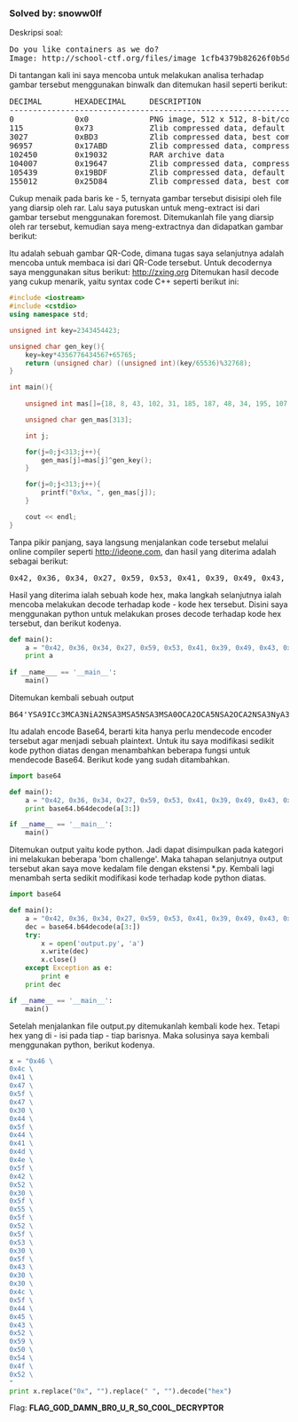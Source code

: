 <h3>Solved by: snoww0lf</h3>
Deskripsi soal:
<pre>
Do you like containers as we do?
Image: http://school-ctf.org/files/image_1cfb4379b82626f0b5d28129ddb5918f8c010aa8.jpg
</pre>
Di tantangan kali ini saya mencoba untuk melakukan analisa terhadap gambar tersebut menggunakan binwalk dan ditemukan hasil seperti berikut: 
<pre>
DECIMAL       HEXADECIMAL     DESCRIPTION
--------------------------------------------------------------------------------
0             0x0             PNG image, 512 x 512, 8-bit/color RGBA, non-interlaced
115           0x73            Zlib compressed data, default compression
3027          0xBD3           Zlib compressed data, best compression
96957         0x17ABD         Zlib compressed data, compressed
102450        0x19032         RAR archive data
104007        0x19647         Zlib compressed data, compressed
105439        0x19BDF         Zlib compressed data, default compression
155012        0x25D84         Zlib compressed data, best compression
</pre>
Cukup menaik pada baris ke - 5, ternyata gambar tersebut disisipi oleh file yang diarsip oleh rar. Lalu saya putuskan untuk meng-extract isi dari gambar tersebut menggunakan foremost. Ditemukanlah  file yang diarsip oleh rar tersebut, kemudian saya meng-extractnya dan didapatkan gambar berikut:

Itu adalah sebuah gambar QR-Code, dimana tugas saya selanjutnya adalah mencoba untuk membaca isi dari QR-Code tersebut. Untuk decodernya saya menggunakan situs berikut: http://zxing.org
Ditemukan hasil decode yang cukup menarik, yaitu syntax code C++ seperti berikut ini:
```C++
#include <iostream>
#include <cstdio>
using namespace std;

unsigned int key=2343454423;

unsigned char gen_key(){
	key=key*4356776434567+65765;
	return (unsigned char) ((unsigned int)(key/65536)%32768);
}

int main(){
	
	unsigned int mas[]={18, 8, 43, 102, 31, 185, 187, 48, 34, 195, 107, 9, 7, 228, 188, 131, 72, 89, 232, 220, 25, 64, 176, 18, 220, 61, 149, 41, 208, 216, 41, 105, 76, 139, 154, 48, 157, 174, 50, 235, 138, 200, 206, 108, 106, 203, 231, 169, 158, 102, 5, 86, 8, 57, 80, 19, 216, 188, 139, 210, 36, 252, 6, 81, 73, 91, 53, 63, 10, 30, 27, 211, 216, 100, 84, 150, 76, 179, 154, 144, 124, 34, 189, 221, 21, 84, 159, 40, 30, 1, 191, 161, 48, 115, 178, 120, 172, 28, 45, 221, 86, 113, 108, 131, 22, 198, 86, 148, 38, 125, 94, 127, 230, 234, 19, 204, 90, 40, 153, 169, 15, 213, 174, 139, 26, 117, 172, 160, 93, 127, 1, 33, 151, 92, 46, 141, 219, 39, 86, 249, 156, 170, 174, 32, 249, 98, 135, 42, 187, 70, 192, 32, 168, 83, 95, 253, 63, 0, 244, 136, 85, 115, 51, 56, 183, 85, 253, 195, 135, 52, 164, 204, 162, 36, 255, 27, 141, 11, 184, 133, 27, 209, 16, 119, 144, 23, 79, 60, 48, 33, 136, 51, 23, 242, 211, 60, 72, 153, 123, 254, 34, 228, 127, 225, 237, 34, 0, 132, 197, 71, 110, 234, 69, 106, 237, 99, 51, 202, 114, 194, 33, 53, 249, 204, 197, 12, 185, 28, 36, 204, 245, 63, 103, 126, 99, 16, 126, 79, 221, 106, 1, 17, 224, 170, 22, 213, 219, 21, 116, 146, 90, 238, 62, 144, 176, 0, 100, 211, 85, 132, 155, 198, 138, 51, 79, 136, 153, 43, 232, 15, 210, 43, 249, 22, 248, 76, 136, 40, 221, 222, 218, 94, 13, 44, 210, 35, 140, 113, 209, 148, 210, 110, 51, 183, 195, 80, 88, 247, 2, 161, 212, 230, 161, 53, 85, 180, 38, 113, 78, 115, 31, 220, 101};

	unsigned char gen_mas[313]; 

	int j;

	for(j=0;j<313;j++){
		gen_mas[j]=mas[j]^gen_key();
	}

	for(j=0;j<313;j++){
		printf("0x%x, ", gen_mas[j]);
	}

	cout << endl;
}
```
Tanpa pikir panjang, saya langsung menjalankan code tersebut melalui online compiler seperti http://ideone.com, dan hasil yang diterima adalah sebagai berikut: 
<pre>
0x42, 0x36, 0x34, 0x27, 0x59, 0x53, 0x41, 0x39, 0x49, 0x43, 0x63, 0x33, 0x4d, 0x43, 0x41, 0x33, 0x4e, 0x69, 0x41, 0x32, 0x4e, 0x53, 0x41, 0x33, 0x4d, 0x53, 0x41, 0x35, 0x4e, 0x53, 0x41, 0x33, 0x4d, 0x53, 0x41, 0x30, 0x4f, 0x43, 0x41, 0x32, 0x4f, 0x43, 0x41, 0x35, 0x4e, 0x53, 0x41, 0x32, 0x4f, 0x43, 0x41, 0x32, 0x4e, 0x53, 0x41, 0x33, 0x4e, 0x79, 0x41, 0x33, 0x4f, 0x43, 0x41, 0x35, 0x4e, 0x53, 0x41, 0x32, 0x4e, 0x69, 0x41, 0x34, 0x4d, 0x69, 0x41, 0x30, 0x4f, 0x43, 0x41, 0x35, 0x4e, 0x53, 0x41, 0x34, 0x4e, 0x53, 0x41, 0x35, 0x4e, 0x53, 0x41, 0x34, 0x4d, 0x69, 0x41, 0x35, 0x4e, 0x53, 0x41, 0x34, 0x4d, 0x79, 0x41, 0x30, 0x4f, 0x43, 0x41, 0x35, 0x4e, 0x53, 0x41, 0x32, 0x4e, 0x79, 0x41, 0x30, 0x4f, 0x43, 0x41, 0x30, 0x4f, 0x43, 0x41, 0x33, 0x4e, 0x69, 0x41, 0x35, 0x4e, 0x53, 0x41, 0x32, 0x4f, 0x43, 0x41, 0x32, 0x4f, 0x53, 0x41, 0x32, 0x4e, 0x79, 0x41, 0x34, 0x4d, 0x69, 0x41, 0x34, 0x4f, 0x53, 0x41, 0x34, 0x4d, 0x43, 0x41, 0x34, 0x4e, 0x43, 0x41, 0x33, 0x4f, 0x53, 0x41, 0x34, 0x4d, 0x69, 0x63, 0x4b, 0x43, 0x6d, 0x31, 0x68, 0x63, 0x7a, 0x31, 0x62, 0x58, 0x51, 0x6f, 0x4b, 0x62, 0x57, 0x46, 0x7a, 0x50, 0x57, 0x45, 0x75, 0x63, 0x33, 0x42, 0x73, 0x61, 0x58, 0x51, 0x6f, 0x4a, 0x79, 0x41, 0x6e, 0x4b, 0x51, 0x6f, 0x4b, 0x5a, 0x6d, 0x39, 0x79, 0x49, 0x47, 0x6b, 0x67, 0x61, 0x57, 0x34, 0x67, 0x63, 0x6d, 0x46, 0x75, 0x5a, 0x32, 0x55, 0x6f, 0x62, 0x47, 0x56, 0x75, 0x4b, 0x47, 0x31, 0x68, 0x63, 0x79, 0x6b, 0x70, 0x4f, 0x67, 0x6f, 0x4a, 0x59, 0x6a, 0x31, 0x70, 0x62, 0x6e, 0x51, 0x6f, 0x62, 0x57, 0x46, 0x7a, 0x57, 0x32, 0x6c, 0x64, 0x4b, 0x51, 0x6f, 0x4a, 0x59, 0x7a, 0x31, 0x6f, 0x5a, 0x58, 0x67, 0x6f, 0x59, 0x69, 0x6b, 0x4b, 0x43, 0x58, 0x42, 0x79, 0x61, 0x57, 0x35, 0x30, 0x4b, 0x47, 0x4d, 0x73, 0x49, 0x47, 0x56, 0x75, 0x5a, 0x44, 0x30, 0x6e, 0x49, 0x43, 0x63, 0x70, 0x43, 0x67, 0x70, 0x77, 0x63, 0x6d, 0x6c, 0x75, 0x64, 0x43, 0x67, 0x6e, 0x4a, 0x79, 0x6b, 0x3d, 0x27, 
</pre>
Hasil yang diterima ialah sebuah kode hex, maka langkah selanjutnya ialah mencoba melakukan decode terhadap kode - kode hex tersebut. Disini saya menggunakan python untuk melakukan proses decode terhadap kode hex tersebut, dan berikut kodenya. 
```python
def main():
	a = "0x42, 0x36, 0x34, 0x27, 0x59, 0x53, 0x41, 0x39, 0x49, 0x43, 0x63, 0x33, 0x4d, 0x43, 0x41, 0x33, 0x4e, 0x69, 0x41, 0x32, 0x4e, 0x53, 0x41, 0x33, 0x4d, 0x53, 0x41, 0x35, 0x4e, 0x53, 0x41, 0x33, 0x4d, 0x53, 0x41, 0x30, 0x4f, 0x43, 0x41, 0x32, 0x4f, 0x43, 0x41, 0x35, 0x4e, 0x53, 0x41, 0x32, 0x4f, 0x43, 0x41, 0x32, 0x4e, 0x53, 0x41, 0x33, 0x4e, 0x79, 0x41, 0x33, 0x4f, 0x43, 0x41, 0x35, 0x4e, 0x53, 0x41, 0x32, 0x4e, 0x69, 0x41, 0x34, 0x4d, 0x69, 0x41, 0x30, 0x4f, 0x43, 0x41, 0x35, 0x4e, 0x53, 0x41, 0x34, 0x4e, 0x53, 0x41, 0x35, 0x4e, 0x53, 0x41, 0x34, 0x4d, 0x69, 0x41, 0x35, 0x4e, 0x53, 0x41, 0x34, 0x4d, 0x79, 0x41, 0x30, 0x4f, 0x43, 0x41, 0x35, 0x4e, 0x53, 0x41, 0x32, 0x4e, 0x79, 0x41, 0x30, 0x4f, 0x43, 0x41, 0x30, 0x4f, 0x43, 0x41, 0x33, 0x4e, 0x69, 0x41, 0x35, 0x4e, 0x53, 0x41, 0x32, 0x4f, 0x43, 0x41, 0x32, 0x4f, 0x53, 0x41, 0x32, 0x4e, 0x79, 0x41, 0x34, 0x4d, 0x69, 0x41, 0x34, 0x4f, 0x53, 0x41, 0x34, 0x4d, 0x43, 0x41, 0x34, 0x4e, 0x43, 0x41, 0x33, 0x4f, 0x53, 0x41, 0x34, 0x4d, 0x69, 0x63, 0x4b, 0x43, 0x6d, 0x31, 0x68, 0x63, 0x7a, 0x31, 0x62, 0x58, 0x51, 0x6f, 0x4b, 0x62, 0x57, 0x46, 0x7a, 0x50, 0x57, 0x45, 0x75, 0x63, 0x33, 0x42, 0x73, 0x61, 0x58, 0x51, 0x6f, 0x4a, 0x79, 0x41, 0x6e, 0x4b, 0x51, 0x6f, 0x4b, 0x5a, 0x6d, 0x39, 0x79, 0x49, 0x47, 0x6b, 0x67, 0x61, 0x57, 0x34, 0x67, 0x63, 0x6d, 0x46, 0x75, 0x5a, 0x32, 0x55, 0x6f, 0x62, 0x47, 0x56, 0x75, 0x4b, 0x47, 0x31, 0x68, 0x63, 0x79, 0x6b, 0x70, 0x4f, 0x67, 0x6f, 0x4a, 0x59, 0x6a, 0x31, 0x70, 0x62, 0x6e, 0x51, 0x6f, 0x62, 0x57, 0x46, 0x7a, 0x57, 0x32, 0x6c, 0x64, 0x4b, 0x51, 0x6f, 0x4a, 0x59, 0x7a, 0x31, 0x6f, 0x5a, 0x58, 0x67, 0x6f, 0x59, 0x69, 0x6b, 0x4b, 0x43, 0x58, 0x42, 0x79, 0x61, 0x57, 0x35, 0x30, 0x4b, 0x47, 0x4d, 0x73, 0x49, 0x47, 0x56, 0x75, 0x5a, 0x44, 0x30, 0x6e, 0x49, 0x43, 0x63, 0x70, 0x43, 0x67, 0x70, 0x77, 0x63, 0x6d, 0x6c, 0x75, 0x64, 0x43, 0x67, 0x6e, 0x4a, 0x79, 0x6b, 0x3d, 0x27".replace("0x","").replace(",", "").replace(" ", "").decode("hex")
	print a
	
if __name___ == '__main__':
	main()
```
Ditemukan kembali sebuah output
<pre>
B64'YSA9ICc3MCA3NiA2NSA3MSA5NSA3MSA0OCA2OCA5NSA2OCA2NSA3NyA3OCA5NSA2NiA4MiA0OCA5NSA4NSA5NSA4MiA5NSA4MyA0OCA5NSA2NyA0OCA0OCA3NiA5NSA2OCA2OSA2NyA4MiA4OSA4MCA4NCA3OSA4MicKCm1hcz1bXQoKbWFzPWEuc3BsaXQoJyAnKQoKZm9yIGkgaW4gcmFuZ2UobGVuKG1hcykpOgoJYj1pbnQobWFzW2ldKQoJYz1oZXgoYikKCXByaW50KGMsIGVuZD0nICcpCgpwcmludCgnJyk='
</pre>
Itu adalah encode Base64, berarti kita hanya perlu mendecode encoder tersebut agar menjadi sebuah plaintext. Untuk itu saya modifikasi sedikit kode python diatas dengan menambahkan beberapa fungsi untuk mendecode Base64. Berikut kode yang sudah ditambahkan.
```python
import base64

def main():
	a = "0x42, 0x36, 0x34, 0x27, 0x59, 0x53, 0x41, 0x39, 0x49, 0x43, 0x63, 0x33, 0x4d, 0x43, 0x41, 0x33, 0x4e, 0x69, 0x41, 0x32, 0x4e, 0x53, 0x41, 0x33, 0x4d, 0x53, 0x41, 0x35, 0x4e, 0x53, 0x41, 0x33, 0x4d, 0x53, 0x41, 0x30, 0x4f, 0x43, 0x41, 0x32, 0x4f, 0x43, 0x41, 0x35, 0x4e, 0x53, 0x41, 0x32, 0x4f, 0x43, 0x41, 0x32, 0x4e, 0x53, 0x41, 0x33, 0x4e, 0x79, 0x41, 0x33, 0x4f, 0x43, 0x41, 0x35, 0x4e, 0x53, 0x41, 0x32, 0x4e, 0x69, 0x41, 0x34, 0x4d, 0x69, 0x41, 0x30, 0x4f, 0x43, 0x41, 0x35, 0x4e, 0x53, 0x41, 0x34, 0x4e, 0x53, 0x41, 0x35, 0x4e, 0x53, 0x41, 0x34, 0x4d, 0x69, 0x41, 0x35, 0x4e, 0x53, 0x41, 0x34, 0x4d, 0x79, 0x41, 0x30, 0x4f, 0x43, 0x41, 0x35, 0x4e, 0x53, 0x41, 0x32, 0x4e, 0x79, 0x41, 0x30, 0x4f, 0x43, 0x41, 0x30, 0x4f, 0x43, 0x41, 0x33, 0x4e, 0x69, 0x41, 0x35, 0x4e, 0x53, 0x41, 0x32, 0x4f, 0x43, 0x41, 0x32, 0x4f, 0x53, 0x41, 0x32, 0x4e, 0x79, 0x41, 0x34, 0x4d, 0x69, 0x41, 0x34, 0x4f, 0x53, 0x41, 0x34, 0x4d, 0x43, 0x41, 0x34, 0x4e, 0x43, 0x41, 0x33, 0x4f, 0x53, 0x41, 0x34, 0x4d, 0x69, 0x63, 0x4b, 0x43, 0x6d, 0x31, 0x68, 0x63, 0x7a, 0x31, 0x62, 0x58, 0x51, 0x6f, 0x4b, 0x62, 0x57, 0x46, 0x7a, 0x50, 0x57, 0x45, 0x75, 0x63, 0x33, 0x42, 0x73, 0x61, 0x58, 0x51, 0x6f, 0x4a, 0x79, 0x41, 0x6e, 0x4b, 0x51, 0x6f, 0x4b, 0x5a, 0x6d, 0x39, 0x79, 0x49, 0x47, 0x6b, 0x67, 0x61, 0x57, 0x34, 0x67, 0x63, 0x6d, 0x46, 0x75, 0x5a, 0x32, 0x55, 0x6f, 0x62, 0x47, 0x56, 0x75, 0x4b, 0x47, 0x31, 0x68, 0x63, 0x79, 0x6b, 0x70, 0x4f, 0x67, 0x6f, 0x4a, 0x59, 0x6a, 0x31, 0x70, 0x62, 0x6e, 0x51, 0x6f, 0x62, 0x57, 0x46, 0x7a, 0x57, 0x32, 0x6c, 0x64, 0x4b, 0x51, 0x6f, 0x4a, 0x59, 0x7a, 0x31, 0x6f, 0x5a, 0x58, 0x67, 0x6f, 0x59, 0x69, 0x6b, 0x4b, 0x43, 0x58, 0x42, 0x79, 0x61, 0x57, 0x35, 0x30, 0x4b, 0x47, 0x4d, 0x73, 0x49, 0x47, 0x56, 0x75, 0x5a, 0x44, 0x30, 0x6e, 0x49, 0x43, 0x63, 0x70, 0x43, 0x67, 0x70, 0x77, 0x63, 0x6d, 0x6c, 0x75, 0x64, 0x43, 0x67, 0x6e, 0x4a, 0x79, 0x6b, 0x3d, 0x27".replace("0x","").replace(",", "").replace(" ", "").decode("hex")
	print base64.b64decode(a[3:])

if __name__ == '__main__':
	main()
```
Ditemukan output yaitu kode python. Jadi dapat disimpulkan pada kategori ini melakukan beberapa 'bom challenge'. Maka tahapan selanjutnya output tersebut akan saya move kedalam file dengan ekstensi *.py. Kembali lagi menambah serta sedikit modifikasi kode terhadap kode python diatas.
```python
import base64

def main():
	a = "0x42, 0x36, 0x34, 0x27, 0x59, 0x53, 0x41, 0x39, 0x49, 0x43, 0x63, 0x33, 0x4d, 0x43, 0x41, 0x33, 0x4e, 0x69, 0x41, 0x32, 0x4e, 0x53, 0x41, 0x33, 0x4d, 0x53, 0x41, 0x35, 0x4e, 0x53, 0x41, 0x33, 0x4d, 0x53, 0x41, 0x30, 0x4f, 0x43, 0x41, 0x32, 0x4f, 0x43, 0x41, 0x35, 0x4e, 0x53, 0x41, 0x32, 0x4f, 0x43, 0x41, 0x32, 0x4e, 0x53, 0x41, 0x33, 0x4e, 0x79, 0x41, 0x33, 0x4f, 0x43, 0x41, 0x35, 0x4e, 0x53, 0x41, 0x32, 0x4e, 0x69, 0x41, 0x34, 0x4d, 0x69, 0x41, 0x30, 0x4f, 0x43, 0x41, 0x35, 0x4e, 0x53, 0x41, 0x34, 0x4e, 0x53, 0x41, 0x35, 0x4e, 0x53, 0x41, 0x34, 0x4d, 0x69, 0x41, 0x35, 0x4e, 0x53, 0x41, 0x34, 0x4d, 0x79, 0x41, 0x30, 0x4f, 0x43, 0x41, 0x35, 0x4e, 0x53, 0x41, 0x32, 0x4e, 0x79, 0x41, 0x30, 0x4f, 0x43, 0x41, 0x30, 0x4f, 0x43, 0x41, 0x33, 0x4e, 0x69, 0x41, 0x35, 0x4e, 0x53, 0x41, 0x32, 0x4f, 0x43, 0x41, 0x32, 0x4f, 0x53, 0x41, 0x32, 0x4e, 0x79, 0x41, 0x34, 0x4d, 0x69, 0x41, 0x34, 0x4f, 0x53, 0x41, 0x34, 0x4d, 0x43, 0x41, 0x34, 0x4e, 0x43, 0x41, 0x33, 0x4f, 0x53, 0x41, 0x34, 0x4d, 0x69, 0x63, 0x4b, 0x43, 0x6d, 0x31, 0x68, 0x63, 0x7a, 0x31, 0x62, 0x58, 0x51, 0x6f, 0x4b, 0x62, 0x57, 0x46, 0x7a, 0x50, 0x57, 0x45, 0x75, 0x63, 0x33, 0x42, 0x73, 0x61, 0x58, 0x51, 0x6f, 0x4a, 0x79, 0x41, 0x6e, 0x4b, 0x51, 0x6f, 0x4b, 0x5a, 0x6d, 0x39, 0x79, 0x49, 0x47, 0x6b, 0x67, 0x61, 0x57, 0x34, 0x67, 0x63, 0x6d, 0x46, 0x75, 0x5a, 0x32, 0x55, 0x6f, 0x62, 0x47, 0x56, 0x75, 0x4b, 0x47, 0x31, 0x68, 0x63, 0x79, 0x6b, 0x70, 0x4f, 0x67, 0x6f, 0x4a, 0x59, 0x6a, 0x31, 0x70, 0x62, 0x6e, 0x51, 0x6f, 0x62, 0x57, 0x46, 0x7a, 0x57, 0x32, 0x6c, 0x64, 0x4b, 0x51, 0x6f, 0x4a, 0x59, 0x7a, 0x31, 0x6f, 0x5a, 0x58, 0x67, 0x6f, 0x59, 0x69, 0x6b, 0x4b, 0x43, 0x58, 0x42, 0x79, 0x61, 0x57, 0x35, 0x30, 0x4b, 0x47, 0x4d, 0x73, 0x49, 0x47, 0x56, 0x75, 0x5a, 0x44, 0x30, 0x6e, 0x49, 0x43, 0x63, 0x70, 0x43, 0x67, 0x70, 0x77, 0x63, 0x6d, 0x6c, 0x75, 0x64, 0x43, 0x67, 0x6e, 0x4a, 0x79, 0x6b, 0x3d, 0x27".replace("0x","").replace(",", "").replace(" ", "").decode("hex")
	dec = base64.b64decode(a[3:])
	try:
		x = open('output.py', 'a')
		x.write(dec)
		x.close()
	except Exception as e:
		print e
	print dec

if __name__ == '__main__':
	main()
```
Setelah menjalankan file output.py ditemukanlah kembali kode hex. Tetapi hex yang di - isi pada tiap - tiap barisnya. Maka solusinya saya kembali menggunakan python, berikut kodenya.
```python
x = "0x46 \
0x4c \
0x41 \
0x47 \
0x5f \
0x47 \
0x30 \
0x44 \
0x5f \
0x44 \
0x41 \
0x4d \
0x4e \
0x5f \
0x42 \
0x52 \
0x30 \
0x5f \
0x55 \
0x5f \
0x52 \
0x5f \
0x53 \
0x30 \
0x5f \
0x43 \
0x30 \
0x30 \
0x4c \
0x5f \
0x44 \
0x45 \
0x43 \
0x52 \
0x59 \
0x50 \
0x54 \
0x4f \
0x52 \
"
print x.replace("0x", "").replace(" ", "").decode("hex")
```
Flag: <b>FLAG_G0D_DAMN_BR0_U_R_S0_C00L_DECRYPTOR</b>
